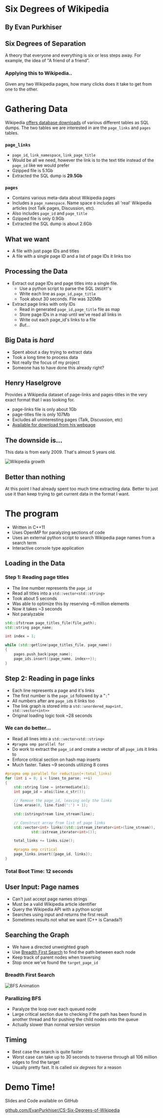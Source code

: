 # Six Degrees of Wikipedia
## By Evan Purkhiser


## Six Degrees of Separation


A theory that everyone and everything is six or less steps away. For example,
the idea of "A friend of a friend".


### Applying this to Wikipedia..

Given any two Wikipedia pages, how many clicks does it take to get from one to
the other.


# Gathering Data


Wikipedia [offers database
downloads](http://en.wikipedia.org/wiki/Wikipedia:Database_download) of various
different tables as SQL dumps. The two tables we are interested in are the
`page_links` and `pages` tables.


### `page_links`

 * `page_id`, `link_namespace`, `link_page_title`
 * Would be all we need, however the link is to the text title instead of the
   `page_id` like we would prefer
 * Gzipped file is 5.1Gb
 * Extracted the SQL dump is **29.5Gb**


### `pages`

 * Contains various meta-data about Wikipedia pages
 * Includes a `page_namespace`. Name space `0` includes all 'real' Wikipedia
   articles (not Talk pages, Discussion, etc).
 * Also includes `page_id` and `page_title`
 * Gzipped file is only 0.9Gb
 * Extracted the SQL dump is about 2.6Gb


## What we want

 * A file with just page IDs and titles
 * A file with a single page ID and a list of page IDs it links too


## Processing the Data

 * Extract out page IDs and page titles into a single file.
   * Use a python script to parse the SQL `INSERT`'s 
   * Write each line as `page_id,page_title`
   * Took about 30 seconds. File was 320Mb
 * Extract page links with only IDs
   * Read in generated `page_id,page_title` file as map
   * Store page IDs in a map until we've read all links in
   * Write out each page_id's links to a file
   * _But..._


## Big Data is _hard_

 * Spent about a day trying to extract data
 * Took a long time to process data
 * Not really the focus of my project
 * Someone has to have done this already right?


## Henry Haselgrove

Provides a Wikipedia dataset of page-links and pages-titles in the very exact
format that I was looking for.

 * page-links file is only about 1Gb
 * page-titles file is only 107Mb
 * Excludes all uninteresting pages (Talk, Discussion, etc)
 * [Available for download from his
   webpage](http://haselgrove.id.au/wikipedia.ht)


## The downside is...

This data is from early 2009. That's almost 5 years old.


![Wikipedia
growth](http://upload.wikimedia.org/wikipedia/commons/2/26/EnwikipediaArt.PNG)


## Better than nothing

At this point I had already spent too much time extracting data. Better to just
use it than keep trying to get current data in the format I want.


# The program


 * Written in C++11
 * Uses OpenMP for paralyzing sections of code
 * Uses an external python script to search Wikipedia page names from a search
   term
 * Interactive console type application


## Loading in the Data


### Step 1: Reading page titles

 * The line number represents the `page_id`
 * Read all titles into a `std::vector<std::string>`
 * Took about 5 seconds
 * Was able to optimize this by reserving ~6 million elements
 * Now it takes ~3 seconds
 * Not paralyzable


```cpp
std::ifstream page_titles_file(file_path);
std::string page_name;

int index = 1;

while (std::getline(page_titles_file, page_name))
{
	pages.push_back(page_name);
	page_ids.insert({page_name, index++});
}
```


## Step 2: Reading in page links

 * Each line represents a page and it's links
 * The first number is the `page_id` followed by a "`:`"
 * All numbers after are `page_id`s it links too
 * The link graph is stored into a  `std::unordered_map<int, std::vector<int>>`
 * Original loading logic took ~28 seconds


### We can do better...

 * Read all lines into a `std::vector<std::string>`
 * `#pragma omp parallel for`
 * Do work to extract the `page_id` and create a vector of all `page_id`s it
   links to
 * Enforce critical section on hash map inserts
 * Much faster. Takes ~9 seconds utilizing 8 cores


```cpp
#pragma omp parallel for reduction(+:total_links)
for (int i = 0; i < lines_to_parse; ++i)
{
	std::string line = intermediate[i];
	int page_id = atoi(line.c_str());

	// Remove the page_id, leaving only the links
	line.erase(0, line.find(':') + 1);

	std::istringstream line_stream(line);

	// Construct array from list of page links
	std::vector<int> links((std::istream_iterator<int>(line_stream)),
			std::istream_iterator<int>());

	total_links += links.size();

	#pragma omp critical
	page_links.insert({page_id, links});
}
```


### Total Boot Time: 12 seconds


## User Input: Page names

 * Can't just accept page names strings
 * Must be a valid Wikipedia article identifier
 * Query the Wikipedia API with a python script
 * Searches using input and returns the first result
 * Sometimes results not what we want (C++ is Canada?)


## Searching the Graph

 * We have a directed unweighted graph
 * Use [Breadth First Search](http://en.wikipedia.org/wiki/Breadth-first_search)
   to find the path between each node
 * Keep track of parent nodes when traversing
 * Stop once we've found the `target_page_id`


### Breadth First Search

![BFS
Animation](http://upload.wikimedia.org/wikipedia/commons/5/5d/Breadth-First-Search-Algorithm.gif)


### Parallizing BFS

 * Paralyze the loop over each queued node
 * Large critical section due to checking if the path has been found in another
   thread and for pushing the child nodes onto the queue
 * Actually slower than normal version version


## Timing

 * Best case the search is quite faster
 * Worst case can take up to 30 seconds to traverse through all 106 million edges
   to find the target
 * Usually pretty fast. It is called _six degrees_ for a reason


# Demo Time!


Slides and Code available on GitHub

[github.com/EvanPurkhiser/CS-Six-Degrees-of-Wikipedia](https://github.com/EvanPurkhiser/CS-Six-Degrees-of-Wikipedia)
